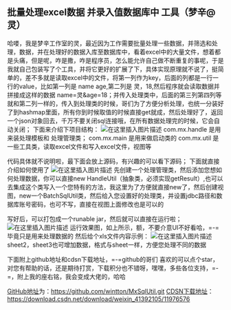 ## 批量处理excel数据 并录入值数据库中 工具（梦辛@灵）
哈喽，我是梦辛工作室的灵，最近因为工作需要批量处理一些数据，并筛选和处理，数据，并在处理好的数据入库至数据库中，看着excel中的大量文件，想着都是头痛，但是呢，咋是撒，咋是程序员，怎么能允许自己做不断重复的事呢，于是我就自己包装写了个工具，并将它更好的扩展了下，具体实现原理就不说了，挺简单的，差不多就是读取excel中的文件，将第一列作为key，后面的列都是一行一行的value，比如第一列是 name  age,第二列是 灵，18,然后程序就会读取数据并拼接成这样的数据 name=灵&age=18；并传入处理类中，后面的第三列第四列等就和第二列一样的，传入到处理类的时候，哥们为了方便分析处理，也统一分装好了到hashmap里面，所有你到时候取值的时候直接get就成，然后处理好了，返回一个json对象回去，千万不要关闭sql连接哦，在所有数据处理完的时候，它会自动关闭；
下面来介绍下项目结构：
![在这里插入图片描述](https://img-blog.csdnimg.cn/20191114141805636.png?x-oss-process=image/watermark,type_ZmFuZ3poZW5naGVpdGk,shadow_10,text_aHR0cHM6Ly9ibG9nLmNzZG4ubmV0L3dlaXhpbl80MTM5MjEwNQ==,size_16,color_FFFFFF,t_70)
com.mx.handle 是用来装处理模板和 处理管理类；
com.mx.main 是用来做启动类的
com.mx.util 是一些工具类，读取excel文件和写入excel文件，视图等

代码具体就不说明啦，最下面会放上源码，有兴趣的可以看下源码；
下面就直接介绍如何使用了
![在这里插入图片描述](https://img-blog.csdnimg.cn/20191114142258612.png?x-oss-process=image/watermark,type_ZmFuZ3poZW5naGVpdGk,shadow_10,text_aHR0cHM6Ly9ibG9nLmNzZG4ubmV0L3dlaXhpbl80MTM5MjEwNQ==,size_16,color_FFFFFF,t_70)
先创建一个处理管理类，然后添加您想如何处理数据，你可以直接new HandleUtil（抽象类，必须实现getResult）,也可以去集成这个类写入一个您特有的方法，我这里为了方便就直接new了，然后创建视图，new一个BatchSqlUtil类，然后给入您设置好的处理类，并设置jdbc路径和数据库账号密码，也可不写，直接在视图上面修改也是可以的

写好后，可以打包成一个runable jar，然后就可以直接在运行啦；
![在这里插入图片描述](https://img-blog.csdnimg.cn/20191114143034371.png?x-oss-process=image/watermark,type_ZmFuZ3poZW5naGVpdGk,shadow_10,text_aHR0cHM6Ly9ibG9nLmNzZG4ubmV0L3dlaXhpbl80MTM5MjEwNQ==,size_16,color_FFFFFF,t_70)
运行效果图，如上所示，额，不要介意UI不好看哈，=-=毕竟只是用来处理数据的
然后给个xls文件内容示例：
![在这里插入图片描述](https://img-blog.csdnimg.cn/20191114143639971.png?x-oss-process=image/watermark,type_ZmFuZ3poZW5naGVpdGk,shadow_10,text_aHR0cHM6Ly9ibG9nLmNzZG4ubmV0L3dlaXhpbl80MTM5MjEwNQ==,size_16,color_FFFFFF,t_70)
sheet2，sheet3也可增加数据，格式与sheet一样，方便您处理不同的数据

下面附上github地址和cdsn下载地址，=-=github的哥们 喜欢的可以点个star，对您有帮助的话，还是期待打赏，下载积分也不错呀，嘿嘿，多些各位支持，=-=，附上我的座右铭，我会变成大佬的，哈哈

[GitHub地址](https://github.com/wintton/MxSqlUtil.git)为：https://github.com/wintton/MxSqlUtil.git
[CDSN下载地址](https://download.csdn.net/download/weixin_41392105/11976576)：https://download.csdn.net/download/weixin_41392105/11976576
